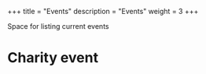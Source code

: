 +++
title = "Events"
description = "Events"
weight = 3
+++

Space for listing current events

# Charity event
